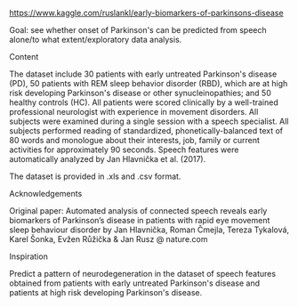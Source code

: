 https://www.kaggle.com/ruslankl/early-biomarkers-of-parkinsons-disease

Goal: see whether onset of Parkinson's can be predicted from speech alone/to what extent/exploratory data analysis. 



Content

The dataset include 30 patients with early untreated Parkinson's disease (PD), 50 patients with REM sleep behavior disorder (RBD), which are at high risk developing Parkinson's disease or other synucleinopathies; and 50 healthy controls (HC). All patients were scored clinically by a well-trained professional neurologist with experience in movement disorders. All subjects were examined during a single session with a speech specialist. All subjects performed reading of standardized, phonetically-balanced text of 80 words and monologue about their interests, job, family or current activities for approximately 90 seconds. Speech features were automatically analyzed by Jan Hlavnička et al. (2017).

The dataset is provided in .xls and .csv format.

Acknowledgements

Original paper: Automated analysis of connected speech reveals early biomarkers of Parkinson’s disease in patients with rapid eye movement sleep behaviour disorder by Jan Hlavnička, Roman Čmejla, Tereza Tykalová, Karel Šonka, Evžen Růžička & Jan Rusz @ nature.com

Inspiration

Predict a pattern of neurodegeneration in the dataset of speech features obtained from patients with early untreated Parkinson's disease and patients at high risk developing Parkinson's disease.
